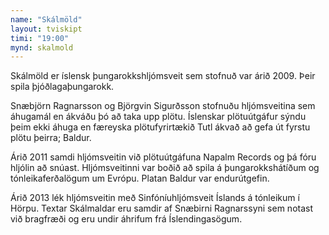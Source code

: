 ```yaml
---
name: "Skálmöld"
layout: tviskipt
timi: "19:00"
mynd: skalmold
---
```


Skálmöld er íslensk þungarokkshljómsveit sem stofnuð var árið 2009. Þeir spila þjóðlagaþungarokk.

Snæbjörn Ragnarsson og Björgvin Sigurðsson stofnuðu hljómsveitina sem áhugamál en ákváðu þó að taka upp plötu. Íslenskar plötuútgáfur sýndu þeim ekki áhuga en færeyska plötufyrirtækið Tutl ákvað að gefa út fyrstu plötu þeirra; Baldur.

Árið 2011 samdi hljómsveitin við plötuútgáfuna Napalm Records og þá fóru hljólin að snúast. Hljómsveitinni var boðið að spila á þungarokkshátíðum og tónleikaferðalögum um Evrópu. Platan Baldur var endurútgefin.

Árið 2013 lék hljómsveitin með Sinfóníuhljómsveit Íslands á tónleikum í Hörpu. Textar Skálmaldar eru samdir af Snæbirni Ragnarssyni sem notast við bragfræði og eru undir áhrifum frá Íslendingasögum.